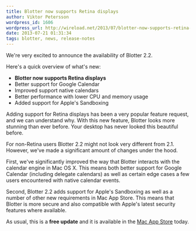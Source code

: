 ```yaml
---
title: Blotter now supports Retina displays
author: Viktor Petersson
wordpress_id: 1606
wordpress_url: http://wireload.net/2013/07/blotter-now-supports-retina-displays/
date: 2013-07-21 01:31:34
tags: blotter, news, release-notes
---
```

We're very excited to announce the availability of Blotter 2.2.

Here's a quick overview of what's new:

-   **Blotter now supports Retina displays**
-   Better support for Google Calendar
-   Improved support native calendars
-   Better performance with lower CPU and memory usage
-   Added support for Apple's Sandboxing

Adding support for Retina displays has been a very popular feature
request, and we can understand why. With this new feature, Blotter looks
more stunning than ever before. Your desktop has never looked this
beautiful before.

For non-Retina users Blotter 2.2 might not look very different from 2.1.
However, we've made a significant amount of changes under the hood.

First, we've significantly improved the way that Blotter interacts with
the calendar engine in Mac OS X. This means both better support for
Google Calendar (including delegate calendars) as well as certain edge
cases a few users encountered with native calendar events.

Second, Blotter 2.2 adds support for Apple's Sandboxing as well as a
number of other new requirements in Mac App Store. This means that
Blotter is more secure and also compatible with Apple's latest security
features where available.

As usual, this is a **free update** and it is available in the [Mac App
Store](https://itunes.apple.com/us/app/blotter/id406580224?mt=12) today.
